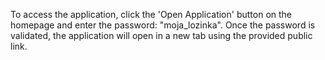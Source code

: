 To access the application, click the 'Open Application' button on the homepage and enter the password: "moja_lozinka".
Once the password is validated, the application will open in a new tab using the provided public link.

